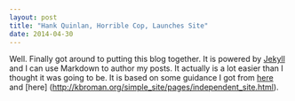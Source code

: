 ```yaml
---
layout: post
title: "Hank Quinlan, Horrible Cop, Launches Site"
date: 2014-04-30
---
```


Well. Finally got around to putting this blog together. It is powered by [Jekyll](http://jekyllrb.com) and I can use Markdown to author my posts. It actually is a lot easier than I thought it was going to be. It is based on some guidance I got from [here](http://jmcglone.com/guides/github-pages/) and [here] (http://kbroman.org/simple_site/pages/independent_site.html).

